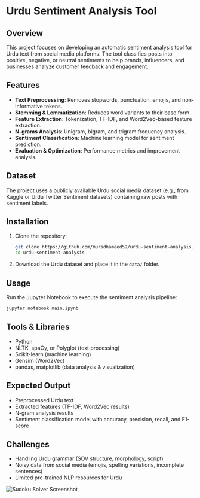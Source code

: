# Urdu Sentiment Analysis Tool

## Overview
This project focuses on developing an automatic sentiment analysis tool for Urdu text from social media platforms. The tool classifies posts into positive, negative, or neutral sentiments to help brands, influencers, and businesses analyze customer feedback and engagement.

## Features
- **Text Preprocessing**: Removes stopwords, punctuation, emojis, and non-informative tokens.
- **Stemming & Lemmatization**: Reduces word variants to their base form.
- **Feature Extraction**: Tokenization, TF-IDF, and Word2Vec-based feature extraction.
- **N-grams Analysis**: Unigram, bigram, and trigram frequency analysis.
- **Sentiment Classification**: Machine learning model for sentiment prediction.
- **Evaluation & Optimization**: Performance metrics and improvement analysis.

## Dataset
The project uses a publicly available Urdu social media dataset (e.g., from Kaggle or Urdu Twitter Sentiment datasets) containing raw posts with sentiment labels.

## Installation
1. Clone the repository:
   ```sh
   git clone https://github.com/muradhameed59/urdu-sentiment-analysis.git
   cd urdu-sentiment-analysis
   ```
2. Download the Urdu dataset and place it in the `data/` folder.

## Usage
Run the Jupyter Notebook to execute the sentiment analysis pipeline:
```sh
jupyter notebook main.ipynb
```

## Tools & Libraries
- Python
- NLTK, spaCy, or Polyglot (text processing)
- Scikit-learn (machine learning)
- Gensim (Word2Vec)
- pandas, matplotlib (data analysis & visualization)

## Expected Output
- Preprocessed Urdu text
- Extracted features (TF-IDF, Word2Vec results)
- N-gram analysis results
- Sentiment classification model with accuracy, precision, recall, and F1-score

## Challenges
- Handling Urdu grammar (SOV structure, morphology, script)
- Noisy data from social media (emojis, spelling variations, incomplete sentences)
- Limited pre-trained NLP resources for Urdu

![Sudoku Solver Screenshot](https://github.com/Muradhameed921/Sudoku-Puzzle-Solver/blob/main/O1.jpg)
